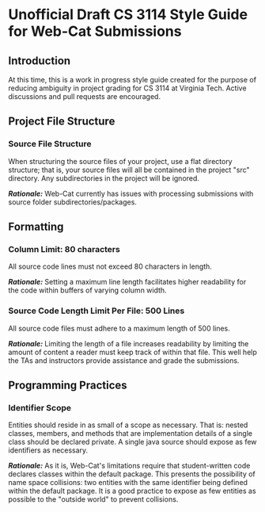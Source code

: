 Unofficial Draft CS 3114 Style Guide for Web-Cat Submissions
============================================================

Introduction
------------

At this time, this is a work in progress style guide created for the purpose of reducing ambiguity in project grading for CS 3114 at Virginia Tech. Active discussions and pull requests are encouraged.

Project File Structure
----------------------

### Source File Structure

When structuring the source files of your project, use a flat directory structure; that is, your source files will all be contained in the project "src" directory. Any subdirectories in the project will be ignored.

***Rationale:*** Web-Cat currently has issues with processing submissions with source folder subdirectories/packages.

Formatting
----------

### Column Limit: 80 characters

All source code lines must not exceed 80 characters in length.

***Rationale:*** Setting a maximum line length facilitates higher readability for the code within buffers of varying column width.

### Source Code Length Limit Per File: 500 Lines

All source code files must adhere to a maximum length of 500 lines.

***Rationale:*** Limiting the length of a file increases readability by limiting the amount of content a reader must keep track of within that file. This well help the TAs and instructors provide assistance and grade the submissions.

Programming Practices
---------------------

### Identifier Scope

Entities should reside in as small of a scope as necessary. That is: nested classes, members, and methods that are implementation details of a single class should be declared private. A single java source should expose as few identifiers as necessary.

***Rationale:*** As it is, Web-Cat's limitations require that student-written code declares classes within the default package. This presents the possibility of name space collisions: two entities with the same identifier being defined within the default package. It is a good practice to expose as few entities as possible to the "outside world" to prevent collisions.
